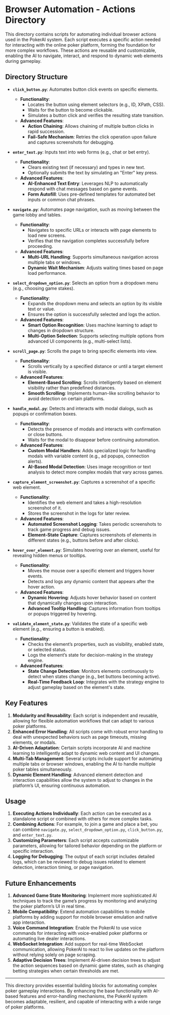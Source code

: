 # Browser Automation - Actions Directory

This directory contains scripts for automating individual browser actions used in the PokerAI system. Each script executes a specific action needed for interacting with the online poker platform, forming the foundation for more complex workflows. These actions are reusable and customizable, enabling the AI to navigate, interact, and respond to dynamic web elements during gameplay.

## Directory Structure

- **`click_button.py`**: Automates button click events on specific elements.
  - **Functionality**:
    - Locates the button using element selectors (e.g., ID, XPath, CSS).
    - Waits for the button to become clickable.
    - Simulates a button click and verifies the resulting state transition.
  - **Advanced Features**:
    - **Action Chaining**: Allows chaining of multiple button clicks in rapid succession.
    - **Fail-Safe Mechanism**: Retries the click operation upon failure and captures screenshots for debugging.

- **`enter_text.py`**: Inputs text into web forms (e.g., chat or bet entry).
  - **Functionality**:
    - Clears existing text (if necessary) and types in new text.
    - Optionally submits the text by simulating an "Enter" key press.
  - **Advanced Features**:
    - **AI-Enhanced Text Entry**: Leverages NLP to automatically respond with chat messages based on game events.
    - **Form Autofill**: Uses pre-defined templates for automated bet inputs or common chat phrases.

- **`navigate.py`**: Automates page navigation, such as moving between the game lobby and tables.
  - **Functionality**:
    - Navigates to specific URLs or interacts with page elements to load new screens.
    - Verifies that the navigation completes successfully before proceeding.
  - **Advanced Features**:
    - **Multi-URL Handling**: Supports simultaneous navigation across multiple tabs or windows.
    - **Dynamic Wait Mechanism**: Adjusts waiting times based on page load performance.

- **`select_dropdown_option.py`**: Selects an option from a dropdown menu (e.g., choosing game stakes).
  - **Functionality**:
    - Expands the dropdown menu and selects an option by its visible text or value.
    - Ensures the option is successfully selected and logs the action.
  - **Advanced Features**:
    - **Smart Option Recognition**: Uses machine learning to adapt to changes in dropdown structure.
    - **Multi-Option Selection**: Supports selecting multiple options from advanced UI components (e.g., multi-select lists).

- **`scroll_page.py`**: Scrolls the page to bring specific elements into view.
  - **Functionality**:
    - Scrolls vertically by a specified distance or until a target element is visible.
  - **Advanced Features**:
    - **Element-Based Scrolling**: Scrolls intelligently based on element visibility rather than predefined distances.
    - **Smooth Scrolling**: Implements human-like scrolling behavior to avoid detection on certain platforms.

- **`handle_modal.py`**: Detects and interacts with modal dialogs, such as popups or confirmation boxes.
  - **Functionality**:
    - Detects the presence of modals and interacts with confirmation or close buttons.
    - Waits for the modal to disappear before continuing automation.
  - **Advanced Features**:
    - **Custom Modal Handlers**: Adds specialized logic for handling modals with variable content (e.g., ad popups, connection alerts).
    - **AI-Based Modal Detection**: Uses image recognition or text analysis to detect more complex modals that vary across games.

- **`capture_element_screenshot.py`**: Captures a screenshot of a specific web element.
  - **Functionality**:
    - Identifies the web element and takes a high-resolution screenshot of it.
    - Stores the screenshot in the logs for later review.
  - **Advanced Features**:
    - **Automated Screenshot Logging**: Takes periodic screenshots to track game progress and debug issues.
    - **Element-State Capture**: Captures screenshots of elements in different states (e.g., buttons before and after clicks).

- **`hover_over_element.py`**: Simulates hovering over an element, useful for revealing hidden menus or tooltips.
  - **Functionality**:
    - Moves the mouse over a specific element and triggers hover events.
    - Detects and logs any dynamic content that appears after the hover action.
  - **Advanced Features**:
    - **Dynamic Hovering**: Adjusts hover behavior based on content that dynamically changes upon interaction.
    - **Advanced Tooltip Handling**: Captures information from tooltips or popups triggered by hovering.

- **`validate_element_state.py`**: Validates the state of a specific web element (e.g., ensuring a button is enabled).
  - **Functionality**:
    - Checks the element’s properties, such as visibility, enabled state, or selected status.
    - Logs the element’s state for decision-making in the strategy engine.
  - **Advanced Features**:
    - **State Change Detection**: Monitors elements continuously to detect when states change (e.g., bet buttons becoming active).
    - **Real-Time Feedback Loop**: Integrates with the strategy engine to adjust gameplay based on the element's state.

## Key Features

1. **Modularity and Reusability**: Each script is independent and reusable, allowing for flexible automation workflows that can adapt to various poker platforms.
2. **Enhanced Error Handling**: All scripts come with robust error handling to deal with unexpected behaviors such as page timeouts, missing elements, or modals.
3. **AI-Driven Adaptation**: Certain scripts incorporate AI and machine learning to intelligently adapt to dynamic web content and UI changes.
4. **Multi-Tab Management**: Several scripts include support for automating multiple tabs or browser windows, enabling the AI to handle multiple poker tables simultaneously.
5. **Dynamic Element Handling**: Advanced element detection and interaction capabilities allow the system to adjust to changes in the platform’s UI, ensuring continuous automation.

## Usage

1. **Executing Actions Individually**: Each action can be executed as a standalone script or combined with others for more complex tasks.
2. **Combining Actions**: For example, to join a game and place a bet, you can combine `navigate.py`, `select_dropdown_option.py`, `click_button.py`, and `enter_text.py`.
3. **Customizing Parameters**: Each script accepts customizable parameters, allowing for tailored behavior depending on the platform or specific interaction.
4. **Logging for Debugging**: The output of each script includes detailed logs, which can be reviewed to debug issues related to element detection, interaction timing, or page navigation.

## Future Enhancements

1. **Advanced Game State Monitoring**: Implement more sophisticated AI techniques to track the game’s progress by monitoring and analyzing the poker platform’s UI in real time.
2. **Mobile Compatibility**: Extend automation capabilities to mobile platforms by adding support for mobile browser emulation and native app interaction.
3. **Voice Command Integration**: Enable the PokerAI to use voice commands for interacting with voice-enabled poker platforms or automating live dealer interactions.
4. **WebSocket Integration**: Add support for real-time WebSocket communication, allowing PokerAI to react to live updates on the platform without relying solely on page scraping.
5. **Adaptive Decision Trees**: Implement AI-driven decision trees to adjust the action sequences based on dynamic game states, such as changing betting strategies when certain thresholds are met.

---

This directory provides essential building blocks for automating complex poker gameplay interactions. By enhancing the base functionality with AI-based features and error-handling mechanisms, the PokerAI system becomes adaptable, resilient, and capable of interacting with a wide range of poker platforms.

